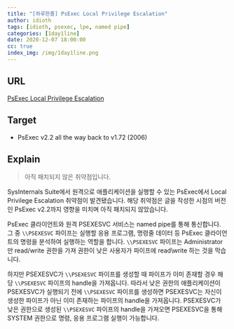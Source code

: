```yaml
---
title: "[하루한줄] PsExec Local Privilege Escalation"
author: idioth
tags: [idioth, psexec, lpe, named pipe]
categories: [1day1line]
date: 2020-12-07 18:00:00
cc: true
index_img: /img/1day1line.png
---
```


## URL 

[PsExec Local Privilege Escalation](https://medium.com/tenable-techblog/psexec-local-privilege-escalation-2e8069adc9c8)



## Target

- PsExec v2.2 all the way back to v1.72 (2006)



## Explain

> 아직 패치되지 않은 취약점입니다.

SysInternals Suite에서 원격으로 애플리케이션을 실행할 수 있는 PsExec에서 Local Privilege Escalation 취약점이 발견됐습니다. 해당 취약점은 글을 작성한 시점의 버전인 PsExec v2.2까지 영향을 미치며 아직 패치되지 않았습니다.

PsExec 클라이언트와 원격 PSEXESVC 서비스는 named pipe를 통해 통신합니다. 그 중 `\\PSEXESVC` 파이프는 실행할 응용 프로그램, 명령줄 데이터 등 PsExec 클라이언트의 명령을 분석하여 실행하는 역할을 합니다. `\\PSEXESVC` 파이프는 Administrator만 read/write 권한을 가져 권한이 낮은 사용자가 파이프에 read\write 하는 것을 막습니다.

하지만 PSEXESVC가 `\\PSEXESVC` 파이프를 생성할 때 파이프가 이미 존재할 경우 해당 `\\PSEXESVC` 파이프의 handle을 가져옵니다. 따라서 낮은 권한의 애플리케이션이 PSEXESVC가 실행되기 전에 `\\PSEXESVC` 파이프를 생성하면 PSEXESVC는 자신이 생성한 파이프가 아닌 이미 존재하는 파이프의 handle을 가져옵니다. PSEXESVC가 낮은 권한으로 생성된 `\\PSEXESVC` 파이프의 handle을 가져오면 PSEXESVC을 통해 SYSTEM 권한으로 명령, 응용 프로그램 실행이 가능합니다.